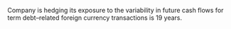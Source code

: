 Company is hedging its exposure to the variability in future cash flows for term debt–related foreign currency transactions is 19
years.